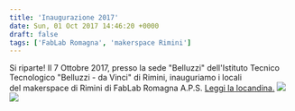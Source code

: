 ```yaml
---
title: 'Inaugurazione 2017'
date: Sun, 01 Oct 2017 14:46:20 +0000
draft: false
tags: ['FabLab Romagna', 'makerspace Rimini']
---
```


Si riparte! Il 7 Ottobre 2017, presso la sede "Belluzzi" dell'Istituto Tecnico Tecnologico "Belluzzi - da Vinci" di Rimini, inauguriamo i locali del makerspace di Rimini di FabLab Romagna A.P.S. [Leggi la locandina.](https://spark.adobe.com/page/CE7qeKNMQ6Tht/) [![](http://fablabromagna.org/blog/wp-content/uploads/2017/10/LAB2.jpg)](http://fablabromagna.org/blog/wp-content/uploads/2017/10/LAB2.jpg) [![](http://fablabromagna.org/blog/wp-content/uploads/2017/10/LAB1-1024x765.jpg)](http://fablabromagna.org/blog/wp-content/uploads/2017/10/LAB1.jpg)